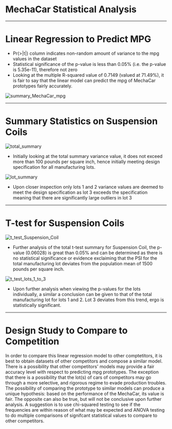 # MechaCar Statistical Analysis

---

# Linear Regression to Predict MPG

* Pr(>|t|) column indicates non-random amount of variance to the mpg values in the dataset
* Statistical significance of the p-value is less than 0.05% (i.e. the p-value is 5.35e-11), therefore not zero
* Looking at the multiple R-squared value of 0.7149 (valued at 71.49%), it is fair to say that the linear model can predict the mpg of MechaCar prototypes fairly accurately.

![summary_MechaCar_mpg](https://user-images.githubusercontent.com/92961267/162628132-e0f599ad-9d1e-4b93-8b76-dbcd4a49fb40.png)

---

# Summary Statistics on Suspension Coils

![total_summary](https://user-images.githubusercontent.com/92961267/162628140-7b3051b6-69eb-46c5-991f-5f66f7ab692c.png)

* Initially looking at the total summary variance value, it does not exceed more than 100 pounds per square inch, hence initially meeting design specification for all manufacturing lots.

![lot_summary](https://user-images.githubusercontent.com/92961267/162628150-95b112ae-ddcd-4840-bfd8-9301291c84d9.png)

* Upon closer inspection only lots 1 and 2 variance values are deemed to meet the design specification as lot 3 exceeds the specification meaning that there are significantly large outliers in lot 3

---

# T-test for Suspension Coils

![t_test_Suspension_Coil](https://user-images.githubusercontent.com/92961267/162628168-a7897891-36c4-4f98-bfab-f2fec168d4bb.png)

* Further analysis of the total t-test summary for Suspension Coil, the p-value (0.06028) is great than 0.05% and can be determined as there is no statistical significance or evidence exclaiming that the PSI for the total manufacturing lot deviates from the population mean of 1500 pounds per square inch.

![t_test_lots_1_to_3](https://user-images.githubusercontent.com/92961267/162628172-84f4d5ce-84d1-4882-b03c-600c430d77ac.png)

* Upon further analysis when viewing the p-values for the lots individually, a similar a conclusion can be given to that of the total manufacturing lot for lots 1 and 2. Lot 3 deviates from this trend, ergo is statistically significant.

---

# Design Study to Compare to Competition

In order to compare this linear regression model to other comptetitors, it is best to obtain datasets of other competitors and compose a similar model. There is a possibility that other competitors' models may provide a fair accuracy level with respect to predicting mpg prototypes. The exception that there is a possibility that the lot(s) of cars of competitors may go through a more selective, and rigorous regime to evade production troubles. The possibility of comparing the prototype to similar models can produce a unique hypothesis: based on the performance of the MechaCar, its value is fair. The opposite can also be true, but will not be conclusive upon further analysis. A suggestion is to use chi-squared testing to see if the frequencies are within reason of what may be expected and ANOVA testing to do multiple comparisons of signifcant statistical values to compare to other competitors.
